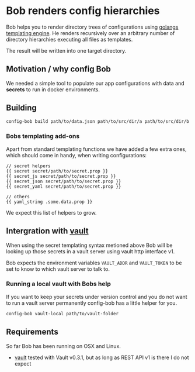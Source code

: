 # Bob renders config hierarchies

Bob helps you to render directory trees of configurations using [golangs templating engine](http://golang.org/pkg/text/template). He renders recursively over an arbitrary number of directory hierarchies executing all files as templates.

The result will be written into one target directory.

## Motivation / why config Bob

We needed a simple tool to populate our app configurations with data and **secrets** to run in docker environments.

## Building

```bash
config-bob build path/to/data.json path/to/src/dir/a path/to/src/dir/b path/to/target/dir
```

### Bobs templating add-ons

Apart from standard templating functions we have added a few extra ones, which should come in handy, when writing configurations:

```
// secret helpers
{{ secret secret/path/to/secret.prop }}
{{ secret_js secret/path/to/secret.prop }}
{{ secret_json secret/path/to/secret.prop }}
{{ secret_yaml secret/path/to/secret.prop }}

// others
{{ yaml_string .some.data.prop }}
```

We expect this list of helpers to grow.

## Intergration with [vault](//vaultproject.io/)

When using the secret templating syntax metioned above Bob will be looking up those secrets in a vault server using vault http interface v1.

Bob expects the environment variables `VAULT_ADDR` and `VAULT_TOKEN` to be set to know to which vault server to talk to.

### Running a local vault with Bobs help

If you want to keep your secrets under version control and you do not want to run a vault server permanently config-bob has a little helper for you.

```bash
config-bob vault-local path/to/vault-folder
```

## Requirements

So far Bob has been running on OSX and Linux.

- [vault](//vaultproject.io) tested with Vault v0.3.1, but as long as REST API v1 is there I do not expect
